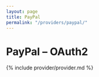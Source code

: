 ```yaml
---
layout: page
title: PayPal
permalink: "/providers/paypal/"
---
```

# PayPal – OAuth2

{% include provider/provider.md %}
